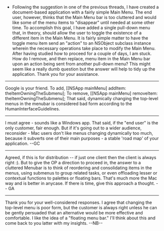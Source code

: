 

 
* Following the suggestion in one of the previous threads, I have created a document-based application with a fairly simple Main Menu.  The end user, however, thinks that the Main Menu bar is too cluttered and would like some of the menu items to "disappear" until needed at some other time.  To accomplish this goal, I have added a single pull-down menu that, in theory, should allow the user to toggle the existence of a different item in the Main Menu.  It is fairly simple matter to have the toggle menu item send an "action" to an NSObject subclass instance wherein the necessary operations take place to modify the Main Menu.  After having studied how to proceed for a couple of days, I am stuck.  How do I remove, and then replace, menu item in the Main Menu bar upon an action being sent from another pull-down menu?  This might seem like a really dumb question but the answer will help to tidy up the application.  Thank you for your assistance.


----

Google is your friend.
To add, [[NSApp mainMenu] addItem: theItemOwningTheSubmenu];
To remove, [[NSApp mainMenu] removeItem: theItemOwningTheSubmenu];
That said, dynamically changing the top-level menus in the menubar is considered bad form according to the HumanInterfaceGuidelines.

----

I must agree - sounds like a Windows app. That said, if the "end user" is the only customer, fair enough. But if it's going out to a wider audience, reconsider - Mac users don't like menus changing dynamically too much, because it subverts one of their main purposes - a stable 'road map' of your application. --GC

----

Agreed, if this is for distribution -- if just one client then the client is always right :). But to give the OP a direction to proceed in, the answer to a cluttered Menubar is to think of reordering and consolidating items in the menus, using submenus to group related tasks, or even offloading lesser or contextual functions to palettes or floating bars. That's much more the Mac way and is better in anycase. If there is time, give this approach a thought. -- GA

----

Thank you for your well-considered responses.  I agree that changing the top-level menu is poor form, but the customer is always right unless he can be gently persuaded that an alternative would be more effective and comfortable.  I like the idea of a "floating menu bar."  I'll think about this and come back to you latter with my insights.  --NB--
